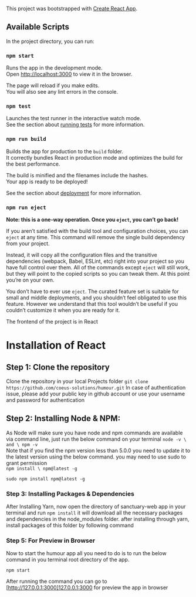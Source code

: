 This project was bootstrapped with [Create React App](https://github.com/facebook/create-react-app).

## Available Scripts

In the project directory, you can run:

### `npm start`

Runs the app in the development mode.<br />
Open [http://localhost:3000](http://localhost:3000) to view it in the browser.

The page will reload if you make edits.<br />
You will also see any lint errors in the console.

### `npm test`

Launches the test runner in the interactive watch mode.<br />
See the section about [running tests](https://facebook.github.io/create-react-app/docs/running-tests) for more information.

### `npm run build`

Builds the app for production to the `build` folder.<br />
It correctly bundles React in production mode and optimizes the build for the best performance.

The build is minified and the filenames include the hashes.<br />
Your app is ready to be deployed!

See the section about [deployment](https://facebook.github.io/create-react-app/docs/deployment) for more information.

### `npm run eject`

**Note: this is a one-way operation. Once you `eject`, you can’t go back!**

If you aren’t satisfied with the build tool and configuration choices, you can `eject` at any time. This command will remove the single build dependency from your project.

Instead, it will copy all the configuration files and the transitive dependencies (webpack, Babel, ESLint, etc) right into your project so you have full control over them. All of the commands except `eject` will still work, but they will point to the copied scripts so you can tweak them. At this point you’re on your own.

You don’t have to ever use `eject`. The curated feature set is suitable for small and middle deployments, and you shouldn’t feel obligated to use this feature. However we understand that this tool wouldn’t be useful if you couldn’t customize it when you are ready for it.


The frontend of the project is in React
# Installation of React

## Step 1: Clone the repository
Clone the repository in your local Projects folder
``` git clone https://github.com/coeus-solutions/humour.git ```
In case of authentication issue, please add your public key in github account or use your username and password for authentication

## Step 2: Installing Node & NPM:
As Node will make sure you have node and npm commands are available via command line, just run the below command on your terminal
 ``` node -v \ and \ npm -v ```   
Note that if you find the npm version less than 5.0.0 you need to update it to the latest version using the below command. you may need to use sudo to grant permission   
 ``` npm install \ npm@latest -g ```

``` sudo npm install npm@latest -g ```      

### Step 3: Installing Packages & Dependencies
After Installing Yarn, now open the directory of sanctuary-web app in your terminal and run
``` npm install ```
it will download all the necessary packages and dependencies in the node_modules folder. after installing through yarn, install packages of this folder by following command

### Step 5: For Preview in Browser

Now to start the humour app all you need to do is to run the below command in you terminal root directory of the app.

``` npm start ```

After running the command you can go to [http://127.0.0.1:3000]127.0.0.1:3000 for preview the app in browser